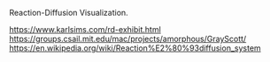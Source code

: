 Reaction-Diffusion Visualization.



https://www.karlsims.com/rd-exhibit.html
https://groups.csail.mit.edu/mac/projects/amorphous/GrayScott/
https://en.wikipedia.org/wiki/Reaction%E2%80%93diffusion_system
